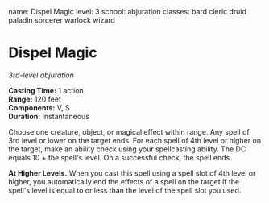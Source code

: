 name: Dispel Magic level: 3 school: abjuration classes: bard cleric druid paladin sorcerer warlock wizard

# Dispel Magic
_3rd-level abjuration_

**Casting Time:** 1 action    
**Range:** 120 feet    
**Components:** V, S    
**Duration:** Instantaneous

Choose one creature, object, or magical effect within range. Any spell of 3rd level or lower on the target ends. For each spell of 4th level or higher on the target, make an ability check using your spellcasting ability. The DC equals 10 + the spell's level. On a successful check, the spell ends.

**At Higher Levels.** When you cast this spell using a spell slot of 4th level or higher, you automatically end the effects of a spell on the target if the spell's level is equal to or less than the level of the spell slot you used. 